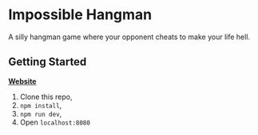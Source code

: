 # Impossible Hangman
A silly hangman game where your opponent cheats to make your life hell.

## Getting Started
**[Website](https://lucasdower.github.io/ImpossibleHangman/dist/)**

1. Clone this repo,
2. `npm install`,
3. `npm run dev`,
4. Open `localhost:8080`
